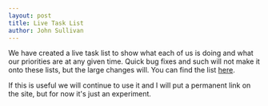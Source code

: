 ```yaml
---
layout: post
title: Live Task List
author: John Sullivan
---
```


We have created a live task list to show what each of us is doing and what our priorities are at any given time. Quick bug fixes and such will not make it onto these lists, but the large changes will. You can find the list [here](https://github.com/galah-group/galah/wiki/Live-Task-List).

If this is useful we will continue to use it and I will put a permanent link on the site, but for now it's just an experiment.
